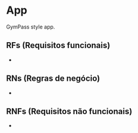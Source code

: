 # App

GymPass style app.

## RFs (Requisitos funcionais)
-
## RNs (Regras de negócio)
-
## RNFs (Requisitos não funcionais)
-